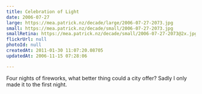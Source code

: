 ```yaml
---
title: Celebration of Light
date: 2006-07-27
large: https://mea.patrick.nz/decade/large/2006-07-27-2073.jpg
small: https://mea.patrick.nz/decade/small/2006-07-27-2073.jpg
smallRetina: https://mea.patrick.nz/decade/small/2006-07-27-2073@2x.jpg
flickrUrl: null
photoId: null
createdAt: 2011-01-30 11:07:20.08705
updatedAt: 2006-11-15 07:28:06

---
```

Four nights of fireworks, what better thing could a city offer? Sadly I only made it to the first night.
